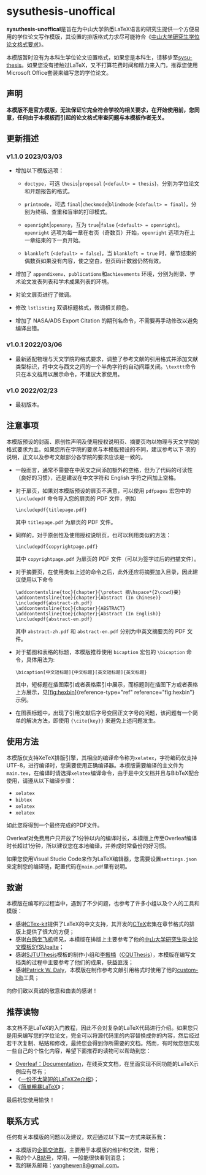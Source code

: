  # sysuthesis-unoffical

**sysuthesis-unoffical**是旨在为中山大学熟悉LaTeX语言的研究生提供一个方便易用的学位论文写作模版，其设置的排版格式力求尽可能符合《[中山大学研究生学位论文格式要求]({https://sysgraduate.sysu.edu.cn/sites/graduate.prod.dpcms4.sysu.edu.cn/files/2019-04/%E4%B8%AD%E5%B1%B1%E5%A4%A7%E5%AD%A6%E7%A0%94%E7%A9%B6%E7%94%9F%E5%AD%A6%E4%BD%8D%E8%AE%BA%E6%96%87%E6%A0%BC%E5%BC%8F%E8%A6%81%E6%B1%82.pdf})》。

本模版暂时没有为本科生学位论文设置格式，如果您是本科生，请移步至[sysu-thesis](https://github.com/SYSU-SCC/sysu-thesis)。如果您没有接触过LaTeX，又不打算花费时间和精力来入门，推荐您使用Microsoft Office套装来编写您的学位论文。

## 声明

**本模版不是官方模版，无法保证它完全符合学校的相关要求，在开始使用前，您同意，任何由于本模板而引起的论文格式审查问题与本模板作者无关。**

## 更新描述

### v1.1.0 2023/03/03

-   增加以下模版选项：

    -   `doctype`，可选 `thesis`\|`proposal`
        (`<default> = thesis`)，分别为学位论文和开题报告的格式。

    -   `printmode`，可选 `final`\|`checkmode`\|`blindmode`
        (`<default> = final`)，分别为终稿、查重和盲审的打印模式。

    -   `openright`\|`openany`，互为 `true`\|`false`
        (`<default> = openright`)。`openright`
        选项为每一章在右页（奇数页）开始，`openright`
        选项为在上一章结束的下一页开始。

    -   `blankleft` (`<default> = false`)，当 `blankleft = true`
        时，章节结束的偶数页如果没有内容，使之空白，但页码计数器仍然有效。

-   增加了 `appendixenv`、`publications`和`achievements`
    环境，分别为附录、学术论文发表列表和学术成果列表的环境。

-   对论文扉页进行了微调。

-   修改 `lstlisting` 双语标题格式，微调相关颜色。

-   增加了 NASA/ADS Export Citation 的期刊名命令，不需要再手动修改以避免
    编译出错。

### v1.0.1 2022/03/06

-   最新适配物理与天文学院的格式要求，调整了参考文献的引用格式并添加文献类型标识，将中文与西文之间的一个半角字符的自动间距关闭。`\texttt`命令只在本文档用以展示命令，不建议大家使用。

### v1.0 2022/02/23

-   最初版本。

## 注意事项

本模版预设的封面、原创性声明及使用授权说明页、摘要页均以物理与天文学院的格式要求为主。如果您所在学院的要求与本模版预设的不同，建议参考以下
项的说明，正文以及参考文献部分各学院的要求应该是一致的。

-   一般而言，通常不需要在中英文之间添加额外的空格，但为了代码的可读性（良好的习惯），还是建议在中文字符和
    English 字符之间加上空格。

-   对于扉页，如果对本模版预设的扉页不满意，可以使用 `pdfpages` 宏包中的
    `\includepdf` 命令导入您的扉页的 PDF 文件，例如

    ``` {.latex language="TeX"}
    \includepdf{titlepage.pdf}
    ```

    其中 `titlepage.pdf` 为扉页的 PDF 文件。

-   同样的，对于原创性及使用授权说明页，也可以利用类似的方法：

    ``` {.latex language="TeX"}
    \includepdf{copyrightpage.pdf}
    ```

    其中 `copyrightpage.pdf` 为扉页的 PDF
    文件（可以为签字过后的扫描文件）。

-   对于摘要页，在使用类似上述的命令之后，此外还应将摘要加入目录，因此建议使用以下命令

    ``` {.latex language="TeX"}
    \addcontentsline{toc}{chapter}{\protect 摘\hspace*{2\ccwd}要}
    \addcontentsline{toe}{chapter}{Abstract (In Chinese)}
    \includepdf{abstract-zh.pdf}
    \addcontentsline{toc}{chapter}{ABSTRACT}
    \addcontentsline{toe}{chapter}{Abstract (In English)}
    \includepdf{abstract-en.pdf}
    ```

    其中 `abstract-zh.pdf` 和 `abstract-en.pdf` 分别为中英文摘要页的 PDF
    文件。

-   对于插图和表格的标题，本模版推荐使用 `bicaption` 宏包的 `\bicaption`
    命令，具体用法为:

    ``` {.latex language="TeX"}
    \bicaption[中文短标题]{中文标题}[英文短标题]{英文标题}
    ```

    其中，短标题在插图索引或者表格索引中展示，而标题则在插图下方或者表格上方展示，见[\[fig:hexbin\]](#fig:hexbin){reference-type="ref"
    reference="fig:hexbin"}示例。

-   在图表标题中，出现了引用文献后字号变回正文字号的问题，该问题有一个简单的解决方法，即使用
    `{\cite{key}}` 来避免上述问题发生。

## 使用方法

本模版仅支持XeTeX排版引擎，其相应的编译命令称为`xelatex`，字符编码仅支持UTF-8，进行编译时，您需要使用正确编译器。本模版需要编译的主文件为`main.tex`，在编译时请选择`xelatex`编译命令，由于是中文文档并且与BibTeX配合使用，请遵从以下编译步骤：

* `xelatex`
* `bibtex`
* `xelatex`
* `xelatex`

如此您将得到一个最终完成的PDF文件。

Overleaf对免费用户只开放了1分钟以内的编译时长，本模版上传至Overleaf编译时长超过1分钟，所以建议您在本地编译，并养成时常备份的好习惯。

如果您使用Visual Studio Code来作为LaTeX编辑器，您需要设置`settings.json`来定制您的编译链，配置代码在`main.pdf`里有说明。

## 致谢

本模版在编写的过程当中，遇到了不少问题，也参考了许多小组以及个人的工具和模版：

* 感谢[CTex-kit](https://github.com/CTeX-org/ctex-kit)提供了LaTeX的中文支持，其开发的[CTeX](https://ctan.org/tex-archive/language/chinese/ctex)宏集在章节格式的排版上提供了很大的方便；
* 感谢[白鸽坐飞机](https://www.zhihu.com/people/sgcd-33)师兄，本模版在排版上主要参考了他的[中山大学研究生毕业论文模板SYSUpalte](https://www.overleaf.com/latex/templates/zhong-shan-da-xue-yan-jiu-sheng-bi-ye-lun-wen-mo-ban-sysupalte/kybsnywqbcdc)；
* 感谢[SJTUThesis](https://github.com/sjtug/SJTUThesis)模板的制作小组和[李振楠](https://github.com/nanmu42)（[CQUThesis](https://github.com/nanmu42/CQUThesis)），本模版在编写文档类的过程中主要参考了他们的成果，获益匪浅；
* 感谢[Patrick W. Daly](https://www.ctan.org/author/daly)，本模版在制作参考文献引用格式时使用了他的[custom-bib](https://www.ctan.org/tex-archive/macros/latex/contrib/custom-bib/)工具；

向你们致以真诚的敬意和由衷的感谢！

## 推荐读物
本文档不是LaTeX的入门教程，因此不会对复杂的LaTeX代码进行介绍。如果您只是用来编写您的学位论文，完全可以将源代码里的内容替换成你的内容，然后经过若干次复制、粘贴和修改，最终您会得到你所需要的文档。然而，有时候您想实现一些自己的个性化内容，希望下面推荐的读物可以帮助到您：
* [Overleaf：Documentation](https://www.overleaf.com/learn)，在线英文文档，在里面实现不同功能的LaTeX示例应有尽有；
* 《[一份不太简短的LaTeX2e介绍](http://www.ptep-online.com/ctan/lshort_chinese.pdf)》；
* 《[简单粗暴LaTeX](https://github.com/wklchris/Note-by-LaTeX)》；

最后祝您使用愉快！

## 联系方式

任何有关本模版的问题以及建议，欢迎通过以下其一方式来联系我：
* 本模版的[企鹅交流群](https://jq.qq.com/?_wv=1027&k=eA9mGWmS)，主要用于本模版的维护和交流，常用；
* 我的个人[B站号](https://space.bilibili.com/326100515)，常用，一般能很快看到消息；
* 我的联系邮箱：<yanghewen8@gmail.com>。
